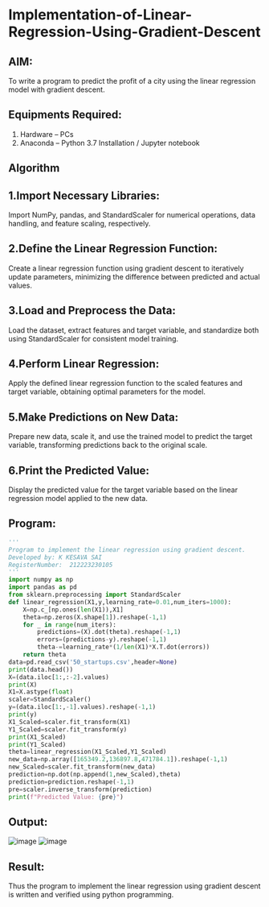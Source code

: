 # Implementation-of-Linear-Regression-Using-Gradient-Descent

## AIM:
To write a program to predict the profit of a city using the linear regression model with gradient descent.

## Equipments Required:
1. Hardware – PCs
2. Anaconda – Python 3.7 Installation / Jupyter notebook

## Algorithm
## 1.Import Necessary Libraries:
   Import NumPy, pandas, and StandardScaler for numerical operations, data handling, and feature scaling, respectively.

## 2.Define the Linear Regression Function:
   Create a linear regression function using gradient descent to iteratively update parameters, minimizing the difference between predicted and actual values.

## 3.Load and Preprocess the Data:
   Load the dataset, extract features and target variable, and standardize both using StandardScaler for consistent model training.

## 4.Perform Linear Regression:
   Apply the defined linear regression function to the scaled features and target variable, obtaining optimal parameters for the model.

## 5.Make Predictions on New Data:
   Prepare new data, scale it, and use the trained model to predict the target variable, transforming predictions back to the original scale.

## 6.Print the Predicted Value:
   Display the predicted value for the target variable based on the linear regression model applied to the new data.

## Program:
```py
'''
Program to implement the linear regression using gradient descent.
Developed by: K KESAVA SAI
RegisterNumber:  212223230105
'''
import numpy as np
import pandas as pd
from sklearn.preprocessing import StandardScaler
def linear_regression(X1,y,learning_rate=0.01,num_iters=1000):
    X=np.c_[np.ones(len(X1)),X1]
    theta=np.zeros(X.shape[1]).reshape(-1,1)
    for _ in range(num_iters):
        predictions=(X).dot(theta).reshape(-1,1)
        errors=(predictions-y).reshape(-1,1)
        theta-=learning_rate*(1/len(X1)*X.T.dot(errors))
    return theta
data=pd.read_csv('50_startups.csv',header=None)
print(data.head())
X=(data.iloc[1:,:-2].values)
print(X)
X1=X.astype(float)
scaler=StandardScaler()
y=(data.iloc[1:,-1].values).reshape(-1,1)
print(y)
X1_Scaled=scaler.fit_transform(X1)
Y1_Scaled=scaler.fit_transform(y)
print(X1_Scaled)
print(Y1_Scaled)
theta=linear_regression(X1_Scaled,Y1_Scaled)
new_data=np.array([165349.2,136897.8,471784.1]).reshape(-1,1)
new_Scaled=scaler.fit_transform(new_data)
prediction=np.dot(np.append(1,new_Scaled),theta)
prediction=prediction.reshape(-1,1)
pre=scaler.inverse_transform(prediction)
print(f"Predicted Value: {pre}")
```

## Output:
![image](https://github.com/Kesavasai20/Implementation-of-Linear-Regression-Using-Gradient-Descent/assets/138849303/56b8eded-36d0-4157-a850-62db9fbc2bb3)
![image](https://github.com/Kesavasai20/Implementation-of-Linear-Regression-Using-Gradient-Descent/assets/138849303/1ece62eb-ba70-43ca-a32a-a3c98af81d63)



## Result:
Thus the program to implement the linear regression using gradient descent is written and verified using python programming.
